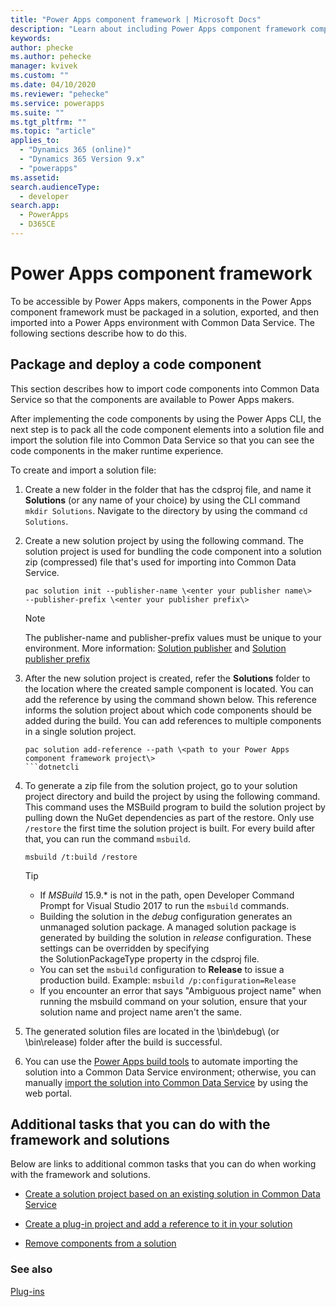 ```yaml
---
title: "Power Apps component framework | Microsoft Docs"
description: "Learn about including Power Apps component framework components in solutions."
keywords: 
author: phecke
ms.author: pehecke
manager: kvivek
ms.custom: ""
ms.date: 04/10/2020
ms.reviewer: "pehecke"
ms.service: powerapps
ms.suite: ""
ms.tgt_pltfrm: ""
ms.topic: "article"
applies_to: 
  - "Dynamics 365 (online)"
  - "Dynamics 365 Version 9.x"
  - "powerapps"
ms.assetid: 
search.audienceType: 
  - developer
search.app: 
  - PowerApps
  - D365CE
---
```


# Power Apps component framework

To be accessible by Power Apps makers, components in the Power Apps component framework must be packaged in a
solution, exported, and then imported into a Power Apps environment with Common
Data Service. The following sections describe how to do this.

## Package and deploy a code component

This section describes how to import code components into Common Data Service so
that the components are available to Power Apps makers.

After implementing the code components by using the Power Apps CLI, the next step
is to pack all the code component elements into a solution file and import the
solution file into Common Data Service so that you can see the code components
in the maker runtime experience.

To create and import a solution file:

1.  Create a new folder in the folder that has the cdsproj file, and name it
    **Solutions** (or any name of your choice) by using the CLI command 
    `mkdir Solutions`. Navigate to the directory by using the command `cd Solutions`.

2.  Create a new solution project by using the following command. The solution
    project is used for bundling the code component into a solution zip
    (compressed) file that's used for importing into Common Data Service.

    ```dotnetcli
    pac solution init --publisher-name \<enter your publisher name\>
    --publisher-prefix \<enter your publisher prefix\>
    ```

    > [!NOTE]
    > The publisher-name and publisher-prefix values must be unique
    > to your environment. More information: [Solution publisher](solution-concepts-alm.md#solution-publisher) and
    > [Solution publisher prefix](solution-concepts-alm.md#solution-publisher-prefix)

3.  After the new solution project is created, refer the **Solutions** folder to
    the location where the created sample component is located. You can add the
    reference by using the command shown below. This reference informs the solution
    project about which code components should be added during the build. You
    can add references to multiple components in a single solution project.

    ```dotnetcli
    pac solution add-reference --path \<path to your Power Apps component framework project\>
    ```dotnetcli

4.  To generate a zip file from the solution project, go to your solution
    project directory and build the project by using the following command. This
    command uses the MSBuild program to build the solution project by pulling down
    the NuGet dependencies as part of the restore. Only use `/restore` the
    first time the solution project is built. For every build after that,
    you can run the command `msbuild`.

    ```dotnetcli
    msbuild /t:build /restore
    ```

    > [!TIP]
    > - If *MSBuild* 15.9.\* is not in the path, open Developer Command Prompt for Visual Studio 2017 to run the `msbuild` commands.
    > - Building the solution in the *debug* configuration generates an unmanaged solution package. A managed solution package is generated by building the solution in *release* configuration. These settings can be overridden by specifying the SolutionPackageType property in the cdsproj file.
    > - You can set the `msbuild` configuration to **Release** to issue a production build.
        Example: `msbuild /p:configuration=Release`
    > - If you encounter an error that says "Ambiguous project name" when running the msbuild command on your solution, ensure that your solution name and project name aren't the same.

5.  The generated solution files are located in the \\bin\\debug\\ (or
    \\bin\\release) folder after the build is successful.

6.  You can use the [Power Apps build tools](https://marketplace.visualstudio.com/items?itemName=microsoft-IsvExpTools.PowerApps-BuildTools)
    to automate importing the solution into a Common Data Service environment;
    otherwise, you can manually [import the solution into Common Data Service](/powerapps/maker/common-data-service/import-update-export-solutions.md) by using
    the web portal.

## Additional tasks that you can do with the framework and solutions

Below are links to additional common tasks that you can do when working with
the framework and solutions.

- [Create a solution project based on an existing solution in Common Data Service](/powerapps/developer/component-framework/import-custom-controls.md#create-a-solution-project-based-on-an-existing-solution-in-common-data-service)

- [Create a plug-in project and add a reference to it in your solution](/powerapps/developer/component-framework/import-custom-controls.md#create-a-plug-in-project-and-add-a-reference-to-it-in-your-solution)

- [Remove components from a solution](/powerapps/developer/component-framework/import-custom-controls.md#remove-components-from-a-solution)

### See also

[Plug-ins](plugin-component.md)